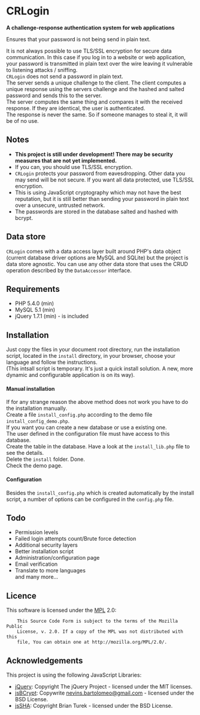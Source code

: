 CRLogin
=========


**A challenge-response authentication system for web applications**  

Ensures that your password is not being send in plain text.  

It is not always possible to use TLS/SSL encryption for secure data communication. In this case if you log in to a website or web application, your password is transmitted in plain text over the wire leaving it vulnerable to listening attacks / sniffing.  
`CRLogin` does not send a password in plain text.  
The server sends a unique challenge to the client. The client computes a unique response using the servers challenge and the hashed and salted password and sends this to the server.   
The server computes the same thing and compares it with the received response. If they are identical, the user is authenticated.  
The response is never the same. So if someone manages to steal it, it will be of no use.



## Notes ##
* **This project is still under development! There may be security measures that are not yet implemented.**
* If you can, you should use TLS/SSL encryption.
* `CRLogin` protects your password from eavesdropping. Other data you may send will be not secure.
If you want all data protected, use TLS/SSL encryption.
* This is using JavaScript cryptography which may not have the best reputation, but it is still better than sending your password in plain text over a unsecure, untrusted network.
* The passwords are stored in the database salted and hashed with bcrypt.

## Data store ##
`CRLogin` comes with a data access layer built around PHP's data object (current database driver options are MySQL and SQLite) but the project is data store agnostic. You can use any other data store that uses the CRUD operation described by the `DataAccessor` interface.

## Requirements ##
*   PHP 5.4.0 (min)
*   MySQL 5.1 (min)
*   jQuery 1.7.1 (min) - is included


## Installation ##
Just copy the files in your document root directory,
run the installation script, located in the `install` directory, in your browser, choose your language and follow the instructions.  
(This intsall script is temporary. It's just a quick install solution.
A new, more dynamic and configurable application is on its way).

#### Manual installation ####

If for any strange reason the above method does not work you have to do the installation manually.  
Create a file `install_config.php` according to the demo file `install_config_demo.php`.  
If you want you can create a new database or use a existing one.   
The user defined in the configuration file must have access to this database.  
Create the table in the database. Have a look at the `install_lib.php` file to see the details.  
Delete the `install` folder. Done.  
Check the demo page.

#### Configuration ####

Besides the `install_config.php` which is created automatically by the install script, a number of options can be configured in the `config.php` file.

## Todo ##

* Permission levels
* Failed login attempts count/Brute force detection
* Additional security layers
* Better installation script
* Administration/configuration page 
* Email verification
* Translate to more languages   
and many more...

## Licence ##
This software is licensed under the [MPL](http://www.mozilla.org/MPL/2.0/) 2.0:
```
    This Source Code Form is subject to the terms of the Mozilla Public
    License, v. 2.0. If a copy of the MPL was not distributed with this
    file, You can obtain one at http://mozilla.org/MPL/2.0/.
```

## Acknowledgements ##
This project is using the following JavaScript Libraries:  
  
* [jQuery](http://jquery.com/): Copyright The jQuery Project - licensed under the MIT licenses.
* [jsBCrypt](http://code.google.com/p/javascript-bcrypt/): Copywrite nevins.bartolomeo@gmail.com - licensed under the BSD License. 
* [jsSHA](http://caligatio.github.io/jsSHA/): Copyright Brian Turek - licensed under the BSD License.